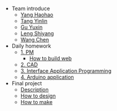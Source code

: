 <!-- 侧边栏 docs/_sidebar.md -->
- Team introduce
  - [Yang Haohao](team%20introduce/Yang%20Haohao.md)
  - [Tang Yinlin](team%20introduce/Tang%20Yilin.md)
  - [Gu Yuxin](team%20introduce/Gu%20Yuxin.md)
  - [Leng Shiyang](team%20introduce/Leng%20Shiyang.md)
  - [Wang Chen](team%20introduce/Wang%20Chen.md)
- Daily homework
  - [1. PM](daily%20homework/1pm/pm-guidebook.md)
    - [How to build web](daily%20homework/1pm/pm-web1.md)
  - [2. CAD](daily%20homework/2cad/cad-build.md)
  - [3. Interface Application Programming](daily%20homework/3processing/processing.md)
  - [4. Arduino application](daily%20homework/4arduino/arduino.md)
- Final project
  - [Description](final%20project/description.md)
  - [How to design](final%20project/how%20to%20design.md) 
  - [How to make](final%20project/how%20to%20make.md)